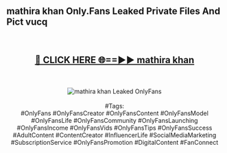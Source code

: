 <h2>mathira khan Only.Fans Leaked Private Files And Pict vucq</h2>
<br>
<div align="center">
<h2><a href="https://mediafiles.top/mathira_khan" rel="nofollow">🔴 CLICK HERE 🌐==►► mathira khan</a></h2>
<br>
<br>
<a href="https://mediafiles.top/mathira_khan" rel="nofollow" data-target="animated-image.originalLink"><img src="https://i.ibb.co.com/WyWwxjT/player-gif2.gif" alt="mathira khan Leaked OnlyFans" style="max-width: 100%; display: inline-block;" data-target="animated-image.originalImage"></a>
<br><br>
#Tags:
<br>
#OnlyFans #OnlyFansCreator #OnlyFansContent #OnlyFansModel #OnlyFansLife #OnlyFansCommunity #OnlyFansLaunching #OnlyFansIncome #OnlyFansVids #OnlyFansTips #OnlyFansSuccess #AdultContent #ContentCreator #InfluencerLife #SocialMediaMarketing #SubscriptionService #OnlyFansPromotion #DigitalContent #FanConnect
</div>
<br>